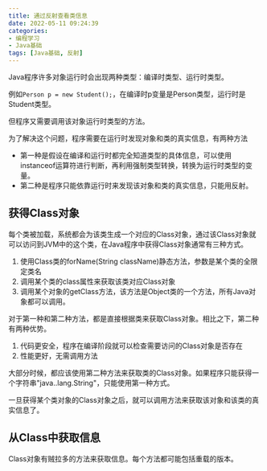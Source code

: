 ```yaml
---
title: 通过反射查看类信息
date: 2022-05-11 09:24:39
categories: 
- 编程学习
- Java基础
tags: [Java基础, 反射]
---
```




Java程序许多对象运行时会出现两种类型：编译时类型、运行时类型。

例如`Person p = new Student();`，在编译时p变量是Person类型，运行时是Student类型。

但程序又需要调用该对象运行时类型的方法。

为了解决这个问题，程序需要在运行时发现对象和类的真实信息，有两种方法

- 第一种是假设在编译和运行时都完全知道类型的具体信息，可以使用instanceof运算符进行判断，再利用强制类型转换，转换为运行时类型的变量。
- 第二种是程序只能依靠运行时来发现该对象和类的真实信息，只能用反射。



## 获得Class对象

每个类被加载，系统都会为该类生成一个对应的Class对象，通过该Class对象就可以访问到JVM中的这个类，在Java程序中获得Class对象通常有三种方式。

1. 使用Class类的forName(String className)静态方法，参数是某个类的全限定类名
2. 调用某个类的class属性来获取该类对应Class对象
3. 调用某个对象的getClass方法，该方法是Object类的一个方法，所有Java对象都可以调用。

对于第一种和第二种方法，都是直接根据类来获取Class对象。相比之下，第二种有两种优势。

1. 代码更安全，程序在编译阶段就可以检查需要访问的Class对象是否存在
2. 性能更好，无需调用方法

大部分时候，都应该使用第二种方法来获取类的Class对象。如果程序只能获得一个字符串"java..lang.String"，只能使用第一种方式。

一旦获得某个类对象的Class对象之后，就可以调用方法来获取该对象和该类的真实信息了。



## 从Class中获取信息

Class对象有贼拉多的方法来获取信息。每个方法都可能包括重载的版本。

